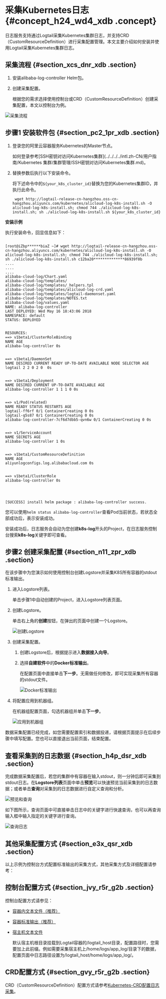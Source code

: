 # 采集Kubernetes日志 {#concept_h24_wd4_xdb .concept}

日志服务支持通过Logtail采集Kubernetes集群日志，并支持CRD（CustomResourceDefinition）进行采集配置管理。本文主要介绍如何安装并使用Logtail采集Kubernetes集群日志。

## 采集流程 {#section_xcs_dnr_xdb .section}

1.  安装alibaba-log-controller Helm包。
2.  创建采集配置。

    根据您的需求选择使用控制台或CRD（CustomResourceDefinition）创建采集配置，本文以控制台为例。


![](images/3793_zh-CN.png "采集流程")

## 步骤1 安装软件包 {#section_pc2_1pr_xdb .section}

1.  登录您的阿里云容器服务Kubernetes的Master节点。

    如何登录参考[SSH密钥对访问Kubernetes集群](../../../../intl.zh-CN/用户指南/Kubernetes 集群/集群管理/SSH密钥对访问Kubernetes集群.md)。

2.  替换参数后执行以下安装命令。

    将下述命令中的`${your_k8s_cluster_id}`替换为您的Kubernetes集群ID，并执行此命令。

    ```
     wget http://logtail-release-cn-hangzhou.oss-cn-hangzhou.aliyuncs.com/kubernetes/alicloud-log-k8s-install.sh -O alicloud-log-k8s-install.sh; chmod 744 ./alicloud-log-k8s-install.sh; sh ./alicloud-log-k8s-install.sh ${your_k8s_cluster_id}
    ```


**安装示例**

执行安装命令，回显信息如下：

```

[root@iZbp******biaZ ~]# wget http://logtail-release-cn-hangzhou.oss-cn-hangzhou.aliyuncs.com/kubernetes/alicloud-log-k8s-install.sh -O alicloud-log-k8s-install.sh; chmod 744 ./alicloud-log-k8s-install.sh; sh ./alicloud-log-k8s-install.sh c12ba20**************86939f0b
....
....
....
alibaba-cloud-log/Chart.yaml
alibaba-cloud-log/templates/
alibaba-cloud-log/templates/_helpers.tpl
alibaba-cloud-log/templates/alicloud-log-crd.yaml
alibaba-cloud-log/templates/logtail-daemonset.yaml
alibaba-cloud-log/templates/NOTES.txt
alibaba-cloud-log/values.yaml
NAME: alibaba-log-controller
LAST DEPLOYED: Wed May 16 18:43:06 2018
NAMESPACE: default
STATUS: DEPLOYED


RESOURCES:
==> v1beta1/ClusterRoleBinding
NAME AGE
alibaba-log-controller 0s


==> v1beta1/DaemonSet
NAME DESIRED CURRENT READY UP-TO-DATE AVAILABLE NODE SELECTOR AGE
logtail 2 2 0 2 0  0s


==> v1beta1/Deployment
NAME DESIRED CURRENT UP-TO-DATE AVAILABLE AGE
alibaba-log-controller 1 1 1 0 0s


==> v1/Pod(related)
NAME READY STATUS RESTARTS AGE
logtail-ff6rf 0/1 ContainerCreating 0 0s
logtail-q5s87 0/1 ContainerCreating 0 0s
alibaba-log-controller-7cf6d7dbb5-qvn6w 0/1 ContainerCreating 0 0s


==> v1/ServiceAccount
NAME SECRETS AGE
alibaba-log-controller 1 0s


==> v1beta1/CustomResourceDefinition
NAME AGE
aliyunlogconfigs.log.alibabacloud.com 0s


==> v1beta1/ClusterRole
alibaba-log-controller 0s




[SUCCESS] install helm package : alibaba-log-controller success.
```

您可以使用`helm status alibaba-log-controller`查看Pod当前状态，若状态全部成功后，表示安装成功。

安装成功后，日志服务会自动为您创建**k8s-log**开头的Project，在日志服务控制台搜索**k8s-log**关键字即可查看。

## 步骤2 创建采集配置 {#section_n11_zpr_xdb .section}

在该步骤中为您演示如何使用控制台创建Logstore并采集K8S所有容器的stdout标准输出。

1.  进入Logstore列表。

    单击步骤1中自动创建的Project，进入Logstore列表页面。

2.  创建Logstore。

    单击右上角的**创建**按钮，在弹出的页面中创建一个Logstore。

    ![](images/3794_zh-CN.png "创建Logstore")

3.  创建采集配置。

    1.  创建Logstore后，根据提示进入**数据接入向导**。
    2.  选择**自建软件**中的**Docker标准输出**。

        在配置页面中直接单击**下一步**。无需做任何修改，即可实现采集所有容器的stdout文件。

        ![](images/3796_zh-CN.png "Docker标准输出")

4.  将配置应用到机器组。

    在机器组配置页面，勾选机器组并单击**下一步**。

    ![](images/3797_zh-CN.png "应用到机器组")


数据采集配置已经完成，如您需要配置索引和数据投递，请根据页面提示在后续步骤中填写配置。您也可以直接退出当前页面，结束配置。

## 查看采集到的日志数据 {#section_h4p_dsr_xdb .section}

完成数据采集配置后，若您的集群中有容器在输入stdout，则一分钟后即可采集到stdout日志。在**Logstore列表**页面中单击**预览**可以快速预览当前采集到的日志数据；或者单击**查询**对采集到的日志数据进行自定义查询和分析。

![](images/3798_zh-CN.png "预览和查询")

如下图所示，查询页面中可直接单击日志中的关键字进行快速查询，也可以再查询输入框中输入指定的关键字进行查询。

![](images/3804_zh-CN.png "查询日志")

## 其他采集配置方式 {#section_e3x_qsr_xdb .section}

以上示例为控制台方式配置标准输出的采集方式，其他采集方式及详细配置请参考：

## 控制台配置方式 {#section_jvy_r5r_g2b .section}

控制台配置方式请参见：

-   [容器内文本文件（推荐）](../../../../intl.zh-CN/用户指南/Logtail采集/容器日志采集/容器文本日志.md)
-   [容器标准输出（推荐）](../../../../intl.zh-CN/用户指南/Logtail采集/容器日志采集/容器标准输出.md)
-   [宿主机文本文件](../../../../intl.zh-CN/用户指南/Logtail采集/文本日志/采集文本日志.md)

    默认宿主机根目录挂载到Logtail容器的/logtail\_host目录，配置路径时，您需要加上此前缀。例如需要采集宿主机上/home/logs/app\_log/目录下的数据，配置页面中日志路径设置为/logtail\_host/home/logs/app\_log/。


## CRD配置方式 {#section_gvy_r5r_g2b .section}

CRD（CustomResourceDefinition）配置方式请参考[Kubernetes-CRD配置日志采集](../../../../intl.zh-CN/用户指南/Logtail采集/容器日志采集/Kubernetes-CRD配置日志采集.md#)。

